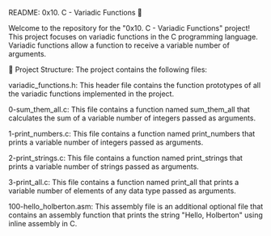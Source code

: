   README: 0x10. C - Variadic Functions 📝

Welcome to the repository for the "0x10. C - Variadic Functions" project! This project focuses on variadic functions in the C programming language. Variadic functions allow a function to receive a variable number of arguments.

📁 Project Structure:
The project contains the following files:

variadic_functions.h: This header file contains the function prototypes of all the variadic functions implemented in the project.

0-sum_them_all.c: This file contains a function named sum_them_all that calculates the sum of a variable number of integers passed as arguments.

1-print_numbers.c: This file contains a function named print_numbers that prints a variable number of integers passed as arguments.

2-print_strings.c: This file contains a function named print_strings that prints a variable number of strings passed as arguments.

3-print_all.c: This file contains a function named print_all that prints a variable number of elements of any data type passed as arguments.

100-hello_holberton.asm: This assembly file is an additional optional file that contains an assembly function that prints the string "Hello, Holberton" using inline assembly in C.
